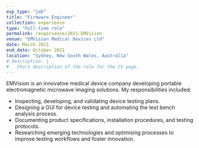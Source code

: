 ```yaml
---
exp_type: "job"
title: "Firmware Engineer"
collection: experience
type: "Full-time role"
permalink: /experience/2021-EMVision
venue: "EMVision Medical Devices Ltd"
date: March 2021
end_date: October 2021
location: "Sydney, New South Wales, Australia"
# description: |
#   Short description of the role for the CV page.
---
```


EMVision is an innovative medical device company developing portable electromagnetic microwave imaging solutions. My responsibilities included:
- Inspecting, developing, and validating device testing plans.
- Designing a GUI for device testing and automating the test bench analysis process.
- Documenting product specifications, installation procedures, and testing protocols.
- Researching emerging technologies and optimising processes to improve testing workflows and foster innovation.